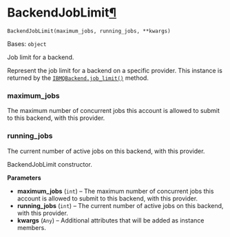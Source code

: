 # BackendJobLimit[¶](#backendjoblimit "Permalink to this headline")

<span id="undefined" />

`BackendJobLimit(maximum_jobs, running_jobs, **kwargs)`

Bases: `object`

Job limit for a backend.

Represent the job limit for a backend on a specific provider. This instance is returned by the [`IBMQBackend.job_limit()`](qiskit.providers.ibmq.IBMQBackend.job_limit#qiskit.providers.ibmq.IBMQBackend.job_limit "qiskit.providers.ibmq.IBMQBackend.job_limit") method.

<span id="undefined" />

### maximum\_jobs

The maximum number of concurrent jobs this account is allowed to submit to this backend, with this provider.

<span id="undefined" />

### running\_jobs

The current number of active jobs on this backend, with this provider.

BackendJobLimit constructor.

**Parameters**

*   **maximum\_jobs** (`int`) – The maximum number of concurrent jobs this account is allowed to submit to this backend, with this provider.
*   **running\_jobs** (`int`) – The current number of active jobs on this backend, with this provider.
*   **kwargs** (`Any`) – Additional attributes that will be added as instance members.
